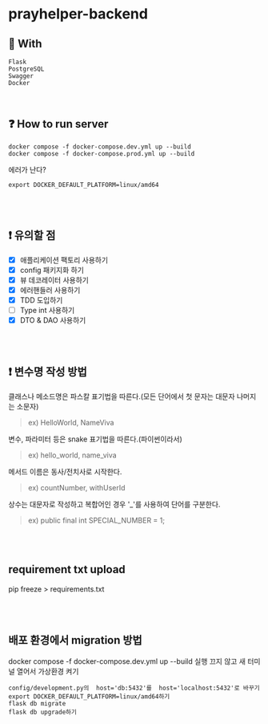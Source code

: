# prayhelper-backend

## 🌿 With 
```
Flask
PostgreSQL
Swagger
Docker
```
<br />

## ❓ How to run server
```
docker compose -f docker-compose.dev.yml up --build
docker compose -f docker-compose.prod.yml up --build
```
에러가 난다? 
```
export DOCKER_DEFAULT_PLATFORM=linux/amd64
``` 


<br /><br />
## ❗️ 유의할 점
- [X] 애플리케이션 팩토리 사용하기
- [X] config 패키지화 하기
- [X] 뷰 데코레이터 사용하기 
- [X] 에러핸들러 사용하기
- [X] TDD 도입하기
- [ ] Type int 사용하기
- [X] DTO & DAO 사용하기

<br /><br />
## ❗️ 변수명 작성 방법
클래스나 메소드명은 파스칼 표기법을 따른다.(모든 단어에서 첫 문자는 대문자 나머지는 소문자)
> ex) HelloWorld, NameViva

변수, 파라미터 등은 snake 표기법을 따른다.(파이썬이라서)
> ex) hello_world, name_viva

메서드 이름은 동사/전치사로 시작한다.
> ex) countNumber, withUserId

상수는 대문자로 작성하고 복합어인 경우 '_'를 사용하여 단어를 구분한다.
> ex) public final int SPECIAL_NUMBER = 1;

<br /><br />
## requirement txt upload
pip freeze > requirements.txt

<br /><br />

## 배포 환경에서 migration 방법
docker compose -f docker-compose.dev.yml up --build 실행 
끄지 않고 새 터미널 열어서 가상환경 켜기 
```
config/development.py의  host='db:5432'를  host='localhost:5432'로 바꾸기
export DOCKER_DEFAULT_PLATFORM=linux/amd64하기 
flask db migrate
flask db upgrade하기 
```

